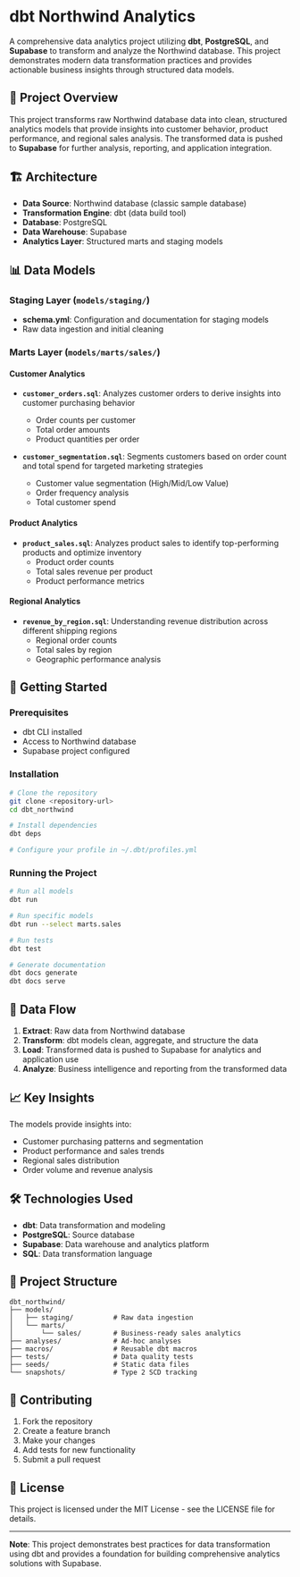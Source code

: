 # dbt Northwind Analytics

A comprehensive data analytics project utilizing **dbt**, **PostgreSQL**, and **Supabase** to transform and analyze the Northwind database. This project demonstrates modern data transformation practices and provides actionable business insights through structured data models.

## 🎯 Project Overview

This project transforms raw Northwind database data into clean, structured analytics models that provide insights into customer behavior, product performance, and regional sales analysis. The transformed data is pushed to **Supabase** for further analysis, reporting, and application integration.

## 🏗️ Architecture

- **Data Source**: Northwind database (classic sample database)
- **Transformation Engine**: dbt (data build tool)
- **Database**: PostgreSQL
- **Data Warehouse**: Supabase
- **Analytics Layer**: Structured marts and staging models

## 📊 Data Models

### Staging Layer (`models/staging/`)
- **schema.yml**: Configuration and documentation for staging models
- Raw data ingestion and initial cleaning

### Marts Layer (`models/marts/sales/`)

#### Customer Analytics
- **`customer_orders.sql`**: Analyzes customer orders to derive insights into customer purchasing behavior
  - Order counts per customer
  - Total order amounts
  - Product quantities per order

- **`customer_segmentation.sql`**: Segments customers based on order count and total spend for targeted marketing strategies
  - Customer value segmentation (High/Mid/Low Value)
  - Order frequency analysis
  - Total customer spend

#### Product Analytics
- **`product_sales.sql`**: Analyzes product sales to identify top-performing products and optimize inventory
  - Product order counts
  - Total sales revenue per product
  - Product performance metrics

#### Regional Analytics
- **`revenue_by_region.sql`**: Understanding revenue distribution across different shipping regions
  - Regional order counts
  - Total sales by region
  - Geographic performance analysis

## 🚀 Getting Started

### Prerequisites
- dbt CLI installed
- Access to Northwind database
- Supabase project configured

### Installation
```bash
# Clone the repository
git clone <repository-url>
cd dbt_northwind

# Install dependencies
dbt deps

# Configure your profile in ~/.dbt/profiles.yml
```

### Running the Project
```bash
# Run all models
dbt run

# Run specific models
dbt run --select marts.sales

# Run tests
dbt test

# Generate documentation
dbt docs generate
dbt docs serve
```

## 🔄 Data Flow

1. **Extract**: Raw data from Northwind database
2. **Transform**: dbt models clean, aggregate, and structure the data
3. **Load**: Transformed data is pushed to Supabase for analytics and application use
4. **Analyze**: Business intelligence and reporting from the transformed data

## 📈 Key Insights

The models provide insights into:
- Customer purchasing patterns and segmentation
- Product performance and sales trends
- Regional sales distribution
- Order volume and revenue analysis

## 🛠️ Technologies Used

- **dbt**: Data transformation and modeling
- **PostgreSQL**: Source database
- **Supabase**: Data warehouse and analytics platform
- **SQL**: Data transformation language

## 📝 Project Structure

```
dbt_northwind/
├── models/
│   ├── staging/          # Raw data ingestion
│   └── marts/
│       └── sales/        # Business-ready sales analytics
├── analyses/             # Ad-hoc analyses
├── macros/               # Reusable dbt macros
├── tests/                # Data quality tests
├── seeds/                # Static data files
└── snapshots/            # Type 2 SCD tracking
```

## 🤝 Contributing

1. Fork the repository
2. Create a feature branch
3. Make your changes
4. Add tests for new functionality
5. Submit a pull request

## 📄 License

This project is licensed under the MIT License - see the LICENSE file for details.

---

**Note**: This project demonstrates best practices for data transformation using dbt and provides a foundation for building comprehensive analytics solutions with Supabase.
